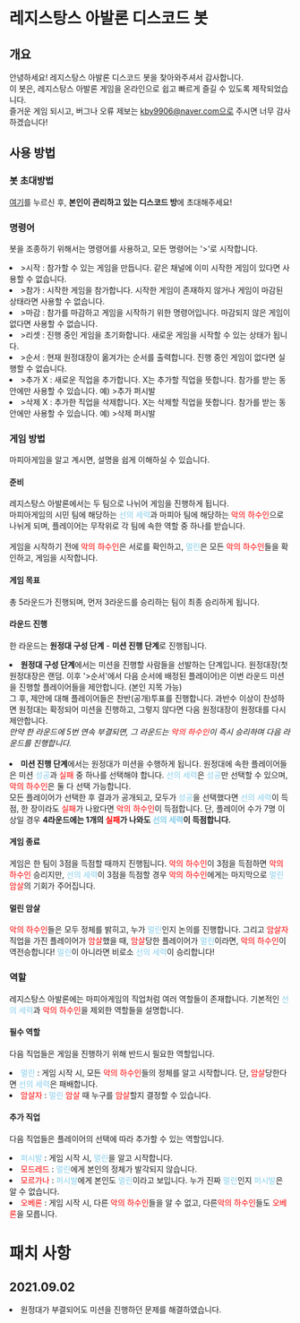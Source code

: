 # 레지스탕스 아발론 디스코드 봇
## 개요
안녕하세요! 레지스탕스 아발론 디스코드 봇을 찾아와주셔서 감사합니다. 
<br>이 봇은, 레지스탕스 아발론 게임을 온라인으로 쉽고 빠르게 즐길 수 있도록 제작되었습니다.
<br>즐거운 게임 되시고, 버그나 오류 제보는 kby9906@naver.com으로 주시면 너무 감사하겠습니다!

## 사용 방법
### 봇 초대방법
<a href="https://bit.ly/3gNrxmA">여기</a>를 누르신 후, <b>본인이 관리하고 있는 디스코드 방</b>에 초대해주세요!

### 명령어
봇을 조종하기 위해서는 명령어를 사용하고, 모든 명령어는 '>'로 시작합니다.
<li>>시작 : 참가할 수 있는 게임을 만듭니다. 같은 채널에 이미 시작한 게임이 있다면 사용할 수 없습니다.
<li>>참가 : 시작한 게임을 참가합니다. 시작한 게임이 존재하지 않거나 게임이 마감된 상태라면 사용할 수 없습니다.
<li>>마감 : 참가를 마감하고 게임을 시작하기 위한 명령어입니다. 마감되지 않은 게임이 없다면 사용할 수 없습니다.
<li>>리셋 : 진행 중인 게임을 초기화합니다. 새로운 게임을 시작할 수 있는 상태가 됩니다.
<li>>순서 : 현재 원정대장이 옮겨가는 순서를 출력합니다. 진행 중인 게임이 없다면 실행할 수 없습니다.
<li>>추가 X : 새로운 직업을 추가합니다. X는 추가할 직업을 뜻합니다. 참가를 받는 동안에만 사용할 수 있습니다. 예) >추가 퍼시발 
<li>>삭제 X : 추가한 직업을 삭제합니다. X는 삭제할 직업을 뜻합니다. 참가를 받는 동안에만 사용할 수 있습니다. 예) >삭제 퍼시발

### 게임 방법
마피아게임을 알고 계시면, 설명을 쉽게 이해하실 수 있습니다.

#### 준비

레지스탕스 아발론에서는 두 팀으로 나뉘어 게임을 진행하게 됩니다. 
<br>마피아게임의 시민 팀에 해당하는 <span style="color:skyblue">선의 세력</span>과 마피아 팀에 해당하는 <span style="color:red">악의 하수인</span>으로 나뉘게 되며, 플레이어는 무작위로 각 팀에 속한 역할 중 하나를 받습니다. 
<br>
<br>게임을 시작하기 전에 <span style="color:red">악의 하수인</span>은 서로를 확인하고, <span style="color:skyblue">멀린</span>은 모든 <span style="color:red">악의 하수인</span>들을 확인하고, 게임을 시작합니다.

#### 게임 목표
총 5라운드가 진행되며, 먼저 3라운드를 승리하는 팀이 최종 승리하게 됩니다.

#### 라운드 진행
한 라운드는 <b>원정대 구성 단계</b> - <b>미션 진행 단계</b>로 진행됩니다.

<li><b>원정대 구성 단계</b>에서는 미션을 진행할 사람들을 선발하는 단계입니다. 원정대장(첫 원정대장은 랜덤. 이후 '>순서'에서 다음 순서에 배정된 플레이어)은 이번 라운드 미션을 진행할 플레이어들을 제안합니다. (본인 지목 가능) 
<br>그 후, 제안에 대해 플레이어들은 찬반(공개)투표를 진행합니다. 과반수 이상이 찬성하면 원정대는 확정되어 미션을 진행하고, 그렇지 않다면 다음 원정대장이 원정대를 다시 제안합니다.
<br><i>만약 한 라운드에 5번 연속 부결되면, 그 라운드는 <span style="color:red">악의 하수인</span>이 즉시 승리하며 다음 라운드를 진행합니다.</i>
<br>
<br><li><b>미션 진행 단계</b>에서는 원정대가 미션을 수행하게 됩니다. 원정대에 속한 플레이어들은 미션 <span style="color:skyblue">성공</span>과 <span style="color:red">실패</span> 중 하나를 선택해야 합니다. <span style="color:skyblue">선의 세력</span>은 <span style="color:skyblue">성공</span>만 선택할 수 있으며, <span style="color:red">악의 하수인</span>은 둘 다 선택 가능합니다.
<br>모든 플레이어가 선택한 후 결과가 공개되고, 모두가 <span style="color:skyblue">성공</span>을 선택했다면 <span style="color:skyblue">선의 세력</span>이 득점, 한 장이라도 <span style="color:red">실패</span>가 나왔다면 <span style="color:red">악의 하수인</span>이 득점합니다. 단, 플레이어 수가 7명 이상일 경우 <b>4라운드에는 1개의 <span style="color:red">실패</span>가 나와도 <span style="color:skyblue">선의 세력</span>이 득점합니다.</b>

#### 게임 종료

게임은 한 팀이 3점을 득점할 때까지 진행됩니다. <span style="color:red">악의 하수인</span>이 3점을 득점하면 <span style="color:red">악의 하수인</span> 승리지만, <span style="color:skyblue">선의 세력</span>이 3점을 득점할 경우 <span style="color:red">악의 하수인</span>에게는 마지막으로 <span style="color:skyblue">멀린</span> <span style="color:red">암살</span>의 기회가 주어집니다.

#### 멀린 암살
<span style="color:red">악의 하수인</span>들은 모두 정체를 밝히고, 누가 <span style="color:skyblue">멀린</span>인지 논의를 진행합니다. 그리고 <span style="color:red">암살자</span> 직업을 가진 플레이어가 <span style="color:red">암살</span>했을 때, <span style="color:red">암살</span>당한 플레이어가 <span style="color:skyblue">멀린</span>이라면, <span style="color:red">악의 하수인</span>이 역전승합니다!
<span style="color:skyblue">멀린</span>이 아니라면 비로소 <span style="color:skyblue">선의 세력</span>이 승리합니다!

### 역할

레지스탕스 아발론에는 마피아게임의 직업처럼 여러 역할들이 존재합니다. 기본적인 <span style="color:skyblue">선의 세력</span>과 <span style="color:red">악의 하수인</span>을 제외한 역할들을 설명합니다.

#### 필수 역할
다음 직업들은 게임을 진행하기 위해 반드시 필요한 역할입니다.

<li> <span style="color:skyblue">멀린</span> : 게임 시작 시, 모든 <span style="color:red">악의 하수인</span>들의 정체를 알고 시작합니다. 단, <span style="color:red">암살</span>당한다면 <span style="color:skyblue">선의 세력</span>은 패배합니다.
<li> <span style="color:red">암살자</span> : <span style="color:skyblue">멀린</span> <span style="color:red">암살</span> 때 누구를 <span style="color:red">암살</span>할지 결정할 수 있습니다.

#### 추가 직업
다음 직업들은 플레이어의 선택에 따라 추가할 수 있는 역할입니다.
<li><span style="color:skyblue">퍼시발</span> : 게임 시작 시, <span style="color:skyblue">멀린</span>을 알고 시작합니다.
<li><span style="color:red">모드레드</span> : <span style="color:skyblue">멀린</span>에게 본인의 정체가 발각되지 않습니다.
<li><span style="color:red">모르가나</span> : <span style="color:skyblue">퍼시발</span>에게 본인도 <span style="color:skyblue">멀린</span>이라고 보입니다. 누가 진짜 <span style="color:skyblue">멀린</span>인지 <span style="color:skyblue">퍼시발</span>은 알 수 없습니다.
<li><span style="color:red">오베론</span> : 게임 시작 시, 다른 <span style="color:red">악의 하수인</span>들을 알 수 없고, 다른<span style="color:red">악의 하수인</span>들도 <span style="color:red">오베론</span>을 모릅니다. 

# 패치 사항
## 2021.09.02
<li> 원정대가 부결되어도 미션을 진행하던 문제를 해결하였습니다.
